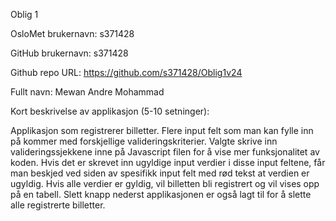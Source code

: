 Oblig 1

OsloMet brukernavn: s371428

GitHub brukernavn: s371428

Github repo URL: https://github.com/s371428/Oblig1v24

Fullt navn: Mewan Andre Mohammad

Kort beskrivelse av applikasjon (5-10 setninger):

Applikasjon som registrerer billetter. Flere input felt som man kan fylle inn på kommer med forskjellige valideringskriterier. Valgte skrive inn valideringssjekkene inne på Javascript filen for å vise mer funksjonalitet av koden. Hvis det er skrevet inn ugyldige input verdier i disse input feltene, får man beskjed ved siden av spesifikk input felt med rød tekst at verdien er ugyldig. Hvis alle verdier er gyldig, vil billetten bli registrert og vil vises opp på en tabell. Slett knapp nederst applikasjonen er også lagt til for å slette alle registrerte billetter.
